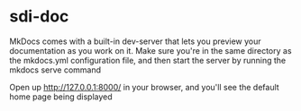 # sdi-doc

MkDocs comes with a built-in dev-server that lets you preview your documentation as you work on it. Make sure you're in the same directory as the mkdocs.yml configuration file, and then start the server by running the mkdocs serve command

Open up http://127.0.0.1:8000/ in your browser, and you'll see the default home page being displayed
